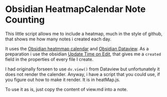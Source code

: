 # Obsidian HeatmapCalendar Note Counting
This little script allows me to include a heatmap, much in the style of github, that shows me how many notes i created each day.

It uses the [Obsidian heatmmap calendar](https://github.com/Richardsl/heatmap-calendar-obsidian) and [Obsidian Dataview](https://github.com/blacksmithgu/obsidian-dataview).
As a preparation i use the obsidian [Update Time on Edit](https://github.com/beaussan/update-time-on-edit-obsidian/releases), that gives me a `created` field in the properties of every file I create. 

I had originally forseen to use `dv.view()` from Dataview but unfortunately it does not render the calender. Anyway, i have a script that you could use, if you figure out how to make it render. It is in heatMap.js.

To use it as is, just copy the content of view.md into a note.
